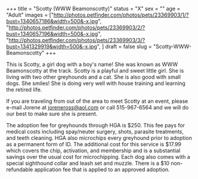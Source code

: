 +++
title = "Scotty (WWW Beamonscotty)"
status = "X"
sex = ""
age = "Adult"
images = ["http://photos.petfinder.com/photos/pets/23369903/1/?bust=1340657186&width=500&-x.jpg",
"http://photos.petfinder.com/photos/pets/23369903/2/?bust=1340657196&width=500&-x.jpg",
"http://photos.petfinder.com/photos/pets/23369903/3/?bust=1341329919&width=500&-x.jpg",
]
draft = false
slug = "Scotty-WWW-Beamonscotty"
+++

This is Scotty, a girl dog with a boy's name! She was known as WWW Beamonscotty at the track. Scotty is a playful and sweet little girl. She is living with two other greyhounds and a cat.  She is also good with small dogs. She smiles! She is doing very well with house training and learning the retired life.


If you are traveling from out of the area to meet Scotty at an event, please e-mail Jorene at joreneross@aol.com or call 515-967-6564 and we will do our best to make sure she is present.

The adoption fee for greyhounds through HGA is $250. This fee pays for medical costs including spay/neuter surgery, shots, parasite treatments, and teeth cleaning. HGA also microchips every greyhound prior to adoption as a permanent form of ID. The additional cost for this service is $17.99 which covers the chip, activation, and membership and is a substantial savings over the usual cost for microchipping. Each dog also comes with a special sighthound collar and leash set and muzzle. There is a $10 non-refundable application fee that is applied to an approved adoption.


